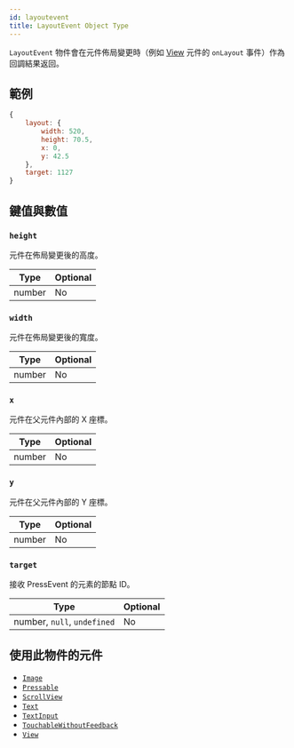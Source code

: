 ```yaml
---
id: layoutevent
title: LayoutEvent Object Type
---
```


`LayoutEvent` 物件會在元件佈局變更時（例如 [View](view) 元件的 `onLayout` 事件）作為回調結果返回。

## 範例

```js
{
    layout: {
        width: 520,
        height: 70.5,
        x: 0,
        y: 42.5
    },
    target: 1127
}
```

## 鍵值與數值

### `height`

元件在佈局變更後的高度。

| Type   | Optional |
| ------ | -------- |
| number | No       |

### `width`

元件在佈局變更後的寬度。

| Type   | Optional |
| ------ | -------- |
| number | No       |

### `x`

元件在父元件內部的 X 座標。

| Type   | Optional |
| ------ | -------- |
| number | No       |

### `y`

元件在父元件內部的 Y 座標。

| Type   | Optional |
| ------ | -------- |
| number | No       |

### `target`

接收 PressEvent 的元素的節點 ID。

| Type                        | Optional |
| --------------------------- | -------- |
| number, `null`, `undefined` | No       |

## 使用此物件的元件

- [`Image`](image)
- [`Pressable`](pressable)
- [`ScrollView`](scrollview)
- [`Text`](text)
- [`TextInput`](textinput)
- [`TouchableWithoutFeedback`](touchablewithoutfeedback)
- [`View`](view)